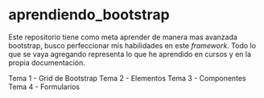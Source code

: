 # aprendiendo_bootstrap

Este repositorio tiene como meta aprender de manera mas avanzada bootstrap, busco perfeccionar mis habilidades en este *framework*. Todo lo que se vaya agregando representa lo que he aprendido en cursos y en la propia documentación.

Tema 1 - Grid de Bootstrap
Tema 2 - Elementos
Tema 3 - Componentes
Tema 4 - Formularios
